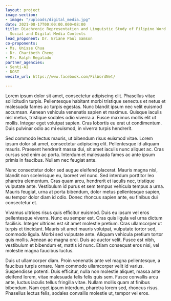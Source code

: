 ```yaml
---
layout: project
image-section:
- image: "/uploads/digital_media.jpg"
date: 2021-08-17T00:00:00.000+08:00
title: Diachronic Representation and Linguistic Study of Filipino Word Senses Across
  Social and Digital Media Contexts
lead_proponent: Dr. Briane Paul Samson
co-proponents:
- Ms. Unisse Chua
- Dr. Charibeth Cheng
- Mr. Ralph Regalado
partner_agencies:
- Senti-AI
- DOST
wesite_url: https://www.facebook.com/FilWordNet/

---
```

Lorem ipsum dolor sit amet, consectetur adipiscing elit. Phasellus vitae sollicitudin turpis. Pellentesque habitant morbi tristique senectus et netus et malesuada fames ac turpis egestas. Nunc blandit ipsum nec velit euismod accumsan. Aenean vehicula venenatis sapien et maximus. Quisque iaculis nisl metus, tristique sodales odio viverra a. Fusce maximus mollis elit ut mollis. Integer eget volutpat sapien. Cras lobortis eu erat ut condimentum. Duis pulvinar odio ac mi euismod, in viverra turpis hendrerit.

Sed commodo lectus mauris, ut bibendum risus euismod vitae. Lorem ipsum dolor sit amet, consectetur adipiscing elit. Pellentesque id aliquam mauris. Praesent hendrerit massa dui, sit amet iaculis nunc aliquet ac. Cras cursus sed enim ac porta. Interdum et malesuada fames ac ante ipsum primis in faucibus. Nullam nec feugiat ante.

Nunc consectetur dolor sed augue eleifend placerat. Mauris magna nisl, blandit non scelerisque eu, laoreet vel nunc. Sed interdum porttitor leo pharetra elementum. Cras quam arcu, hendrerit et iaculis nec, tristique vulputate ante. Vestibulum id purus et sem tempus vehicula tempus a urna. Mauris feugiat, urna at porta bibendum, dolor metus pellentesque sapien, eu tempor dolor diam id odio. Donec rhoncus sapien ante, eu finibus dui consectetur et.

Vivamus ultrices risus quis efficitur euismod. Duis eu ipsum vel eros pellentesque viverra. Nunc eu semper est. Cras quis ligula vel urna dictum facilisis. Integer ultrices est sit amet molestie pretium. Cras ullamcorper ut turpis et tincidunt. Mauris sit amet mauris volutpat, vulputate tortor sed, commodo ligula. Morbi sed vulputate ante. Aliquam vehicula pretium tortor quis mollis. Aenean ac magna orci. Duis ac auctor velit. Fusce est nibh, vestibulum et bibendum et, mattis id nunc. Etiam consequat eros nisi, vel molestie magna faucibus luctus.

Duis ut ullamcorper diam. Proin venenatis ante vel magna pellentesque, a faucibus turpis ornare. Nam commodo ullamcorper velit id varius. Suspendisse potenti. Duis efficitur, nulla non molestie aliquet, massa ante eleifend lorem, vitae malesuada felis felis quis sem. Fusce convallis arcu ante, luctus iaculis tellus fringilla vitae. Nullam mollis quam at finibus bibendum. Nam eget ipsum interdum, pharetra lorem sed, rhoncus risus. Phasellus lectus felis, sodales convallis molestie ut, tempor vel eros.